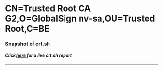 # CN=Trusted Root CA G2,O=GlobalSign nv-sa,OU=Trusted Root,C=BE
### Snapshot of crt.sh
##### Click [here](https://crt.sh/?q=Serial_22AA727FF6281A0BC773C1E20C0C4023CA) for a live crt.sh report

---
